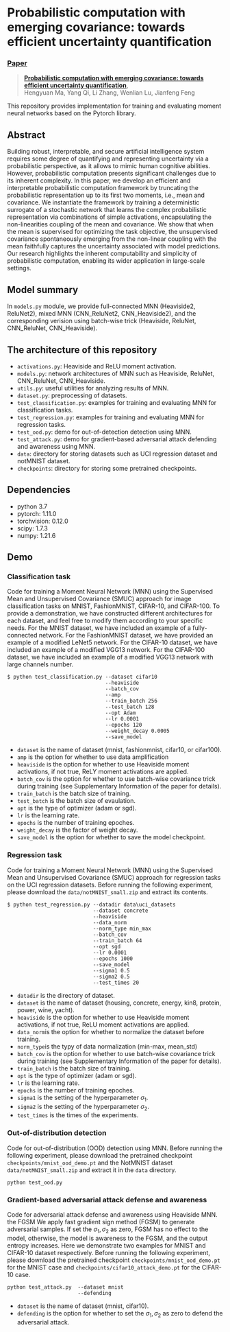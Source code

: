 # Probabilistic computation with emerging covariance: towards efficient uncertainty quantification
###  [Paper](https://arxiv.org/abs/2305.19265)
> [**Probabilistic computation with emerging covariance: towards efficient uncertainty quantification**](https://arxiv.org/abs/2305.19265),            
> Hengyuan Ma, Yang Qi, Li Zhang, Wenlian Lu, Jianfeng Feng

This repository provides implementation for training and evaluating moment neural networks based on the Pytorch library.


## Abstract
Building robust, interpretable, and secure artificial intelligence system requires some degree of quantifying and representing uncertainty 
via a probabilistic perspective, as it allows 
to mimic human cognitive abilities. 
However, probabilistic computation presents significant challenges due to its inherent complexity.
In this paper, we develop an efficient and interpretable probabilistic computation framework by truncating the probabilistic 
representation up to its first two moments, i.e., mean and covariance.
We instantiate the framework by training a deterministic surrogate of a stochastic network that learns the complex probabilistic 
representation via combinations of simple activations, 
encapsulating the non-linearities coupling of the mean and covariance.
We show that when the mean is supervised for optimizing the task objective, the unsupervised covariance spontaneously emerging from 
the non-linear coupling with the mean faithfully 
captures the uncertainty associated with model predictions.
Our research highlights the inherent computability and simplicity of probabilistic computation, enabling its wider application in large-scale settings.


## Model summary
In `models.py` module, we provide full-connected MNN (Heaviside2, ReluNet2), mixed MNN (CNN_ReluNet2, CNN_Heaviside2), 
and the corresponding verision using batch-wise trick (Heaviside, ReluNet, CNN_ReluNet, CNN_Heaviside).


## The architecture of this repository

* `activations.py`: Heaviside and ReLU moment activation.
* `models.py`: network architectures of MNN such as Heaviside, ReluNet, CNN_ReluNet, CNN_Heaviside.
* `utils.py`: useful utilities for analyzing results of MNN.
* `dataset.py`: preprocessing of datasets.
* `test_classification.py`: examples for training and evaluating MNN for classification tasks.
* `test_regression.py`: examples for training and evaluating MNN for regression tasks.
* `test_ood.py`: demo for out-of-detection detection using MNN.
* `test_attack.py`: demo for gradient-based adversarial attack defending and awareness using MNN.
* `data`: directory for storing datasets such as UCI regression dataset and notMNIST dataset.
* `checkpoints`: directory for storing some pretrained checkpoints.

## Dependencies
* python 3.7
* pytorch: 1.11.0
* torchvision: 0.12.0
* scipy: 1.7.3
* numpy: 1.21.6


## Demo

### Classification task
Code for training a Moment Neural Network (MNN) using the Supervised Mean and Unsupervised Covariance (SMUC) approach
for image classification tasks on MNIST, FashionMNIST, CIFAR-10, and CIFAR-100.
To provide a demonstration, we have constructed different architectures for each dataset, and feel free 
to modify them according to your specific needs.
For the MNIST dataset, we have included an example of a fully-connected network.
For the FashionMNIST dataset, we have provided an example of a modified LeNet5 network.
For the CIFAR-10 dataset, we have included an example of a modified VGG13 network. 
For the CIFAR-100 dataset, we have included an example of a modified VGG13 network with large channels number. 
```
$ python test_classification.py --dataset cifar10 
                                --heaviside
                                --batch_cov
                                --amp
                                --train_batch 256 
                                --test_batch 128 
                                --opt Adam
                                --lr 0.0001 
                                --epochs 120 
                                --weight_decay 0.0005  
                                --save_model
```
* `dataset` is the name of dataset (mnist, fashionmnist, cifar10, or cifar100). 
* `amp` is the option for whether to use data amplification
* `heaviside` is the option for whether to use Heaviside moment activations, if not true, ReLY moment activations are applied.
* `batch_cov` is the option for whether to use batch-wise covariance trick during training (see Supplementary Information of the paper for details).
* `train_batch` is the batch size of training.
* `test_batch` is the batch size of evaulation.
* `opt` is the type of optimizer (adam or sgd).
* `lr` is the learning rate.
* `epochs` is the number of training epoches.
* `weight_decay` is the factor of weight decay.
* `save_model` is the option for whether to save the model checkpoint.

### Regression task
Code for training a Moment Neural Network (MNN) using the Supervised Mean and Unsupervised Covariance (SMUC) approach
for regression tasks on the UCI regression datasets. Before running the following experiment,
please download the `data/notMNIST_small.zip` and extract its contents.

```
$ python test_regression.py --datadir data\uci_datasets
                            --dataset concrete 
                            --heaviside
                            --data_norm
                            --norm_type min_max
                            --batch_cov
                            --train_batch 64 
                            --opt sgd
                            --lr 0.0001 
                            --epochs 1000 
                            --save_model
                            --sigma1 0.5
                            --sigma2 0.5
                            --test_times 20
```
* `datadir` is the directory of dataset.
* `dataset` is the name of dataset (housing, concrete, energy, kin8, protein, power, wine, yacht).
* `heaviside` is the option for whether to use Heaviside moment activations, if not true, ReLU moment activations are applied.
* `data_norm`is the option for whether to normalize the dataset before training.
* `norm_type`is the typy of data normalization (min-max, mean_std)
* `batch_cov` is the option for whether to use batch-wise covariance trick during training (see Supplementary Information of the paper for details).
* `train_batch` is the batch size of training.
* `opt` is the type of optimizer (adam or sgd).
* `lr` is the learning rate.
* `epochs` is the number of training epoches.
* `sigma1` is the setting of the hyperparameter $\sigma_1$.
* `sigma2` is the setting of the hyperparameter $\sigma_2$.
* `test_times` is the times of the experiments.

### Out-of-distribution detection
Code for out-of-distribution (OOD) detection using MNN. Before running the following experiment, 
please download the pretrained checkpoint `checkpoints/mnist_ood_demo.pt` and the NotMNIST dataset
`data/notMNIST_small.zip` and extract it in the `data` directory.
```
python test_ood.py  
```


### Gradient-based adversarial attack defense and awareness
Code for adversarial attack defense and awareness using Heaviside MNN. 
the FGSM We apply fast gradient sign method (FGSM)
to generate adversarial samples. 
If set the $\sigma_1,\sigma_2$ as zero, FGSM has no effect to the model, otherwise, the model is awareness to the FGSM,
and the output entropy increases.
Here we demonstrate two examples for MNIST and CIFAR-10 dataset respectively.
Before running the following experiment, 
please download the pretrained checkpoint `checkpoints/mnist_ood_demo.pt` for the
MNIST case and `checkpoints/cifar10_attack_demo.pt` for the CIFAR-10 case. 
```
python test_attack.py  --dataset mnist
                       --defending
```
* `dataset` is the name of dataset (mnist, cifar10).
* `defending` is the option for whether to set the $\sigma_1,\sigma_2$ as zero to defend the adversarial attack.



